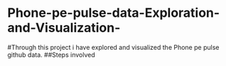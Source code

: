 # Phone-pe-pulse-data-Exploration-and-Visualization-
#Through this project i have explored and visualized the Phone pe pulse github data.
##Steps involved
